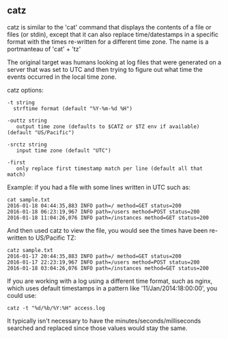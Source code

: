 catz
--
catz is similar to the 'cat' command that displays the contents of a file or files (or stdin), except that it can also replace
time/datestamps in a specific format with the times re-written for a different time zone.  The name is a portmanteau of 'cat' + 'tz'

The original target was humans looking at log files that were generated on a server that was set to UTC and then trying to figure out what time the events occurred in the local time zone.

catz options:

    -t string
      strftime format (default "%Y-%m-%d %H")

    -outtz string
       output time zone (defaults to $CATZ or $TZ env if available) (default "US/Pacific")

    -srctz string
       input time zone (default "UTC")

    -first
       only replace first timestamp match per line (default all that match)


Example: if you had a file with some lines written in UTC such as:

    cat sample.txt
    2016-01-18 04:44:35,883 INFO path=/ method=GET status=200
    2016-01-18 06:23:19,967 INFO path=/users method=POST status=200
    2016-01-18 11:04:26,076 INFO path=/instances method=GET status=200

And then used catz to view the file, you would see the times have been re-written to US/Pacific TZ:

    catz sample.txt
    2016-01-17 20:44:35,883 INFO path=/ method=GET status=200
    2016-01-17 22:23:19,967 INFO path=/users method=POST status=200
    2016-01-18 03:04:26,076 INFO path=/instances method=GET status=200

If you are working with a log using a different time format, such as nginx, which uses default timestamps in a pattern like '11/Jan/2014:18:00:00', you could use:  

    catz -t "%d/%b/%Y:%H" access.log

It typically isn't necessary to have the minutes/seconds/milliseconds searched and replaced since those values would stay the same.

